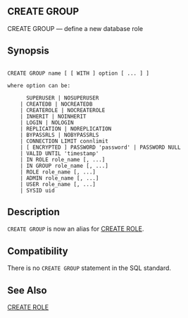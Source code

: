 ## CREATE GROUP

CREATE GROUP — define a new database role

## Synopsis

```

CREATE GROUP name [ [ WITH ] option [ ... ] ]

where option can be:

      SUPERUSER | NOSUPERUSER
    | CREATEDB | NOCREATEDB
    | CREATEROLE | NOCREATEROLE
    | INHERIT | NOINHERIT
    | LOGIN | NOLOGIN
    | REPLICATION | NOREPLICATION
    | BYPASSRLS | NOBYPASSRLS
    | CONNECTION LIMIT connlimit
    | [ ENCRYPTED ] PASSWORD 'password' | PASSWORD NULL
    | VALID UNTIL 'timestamp'
    | IN ROLE role_name [, ...]
    | IN GROUP role_name [, ...]
    | ROLE role_name [, ...]
    | ADMIN role_name [, ...]
    | USER role_name [, ...]
    | SYSID uid
```

## Description

`CREATE GROUP` is now an alias for [CREATE ROLE](sql-createrole.html "CREATE ROLE").

## Compatibility

There is no `CREATE GROUP` statement in the SQL standard.

## See Also

[CREATE ROLE](sql-createrole.html "CREATE ROLE")